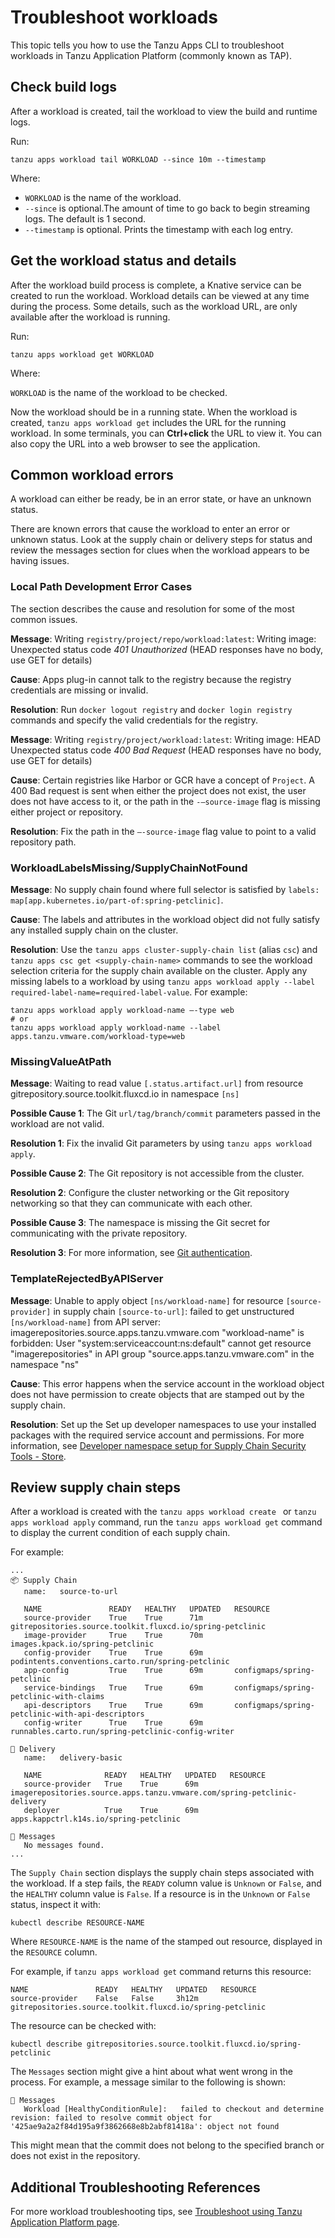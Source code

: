 # Troubleshoot workloads

This topic tells you how to use the Tanzu Apps CLI to troubleshoot workloads in Tanzu Application Platform (commonly known as TAP).
## <a id="check-build-logs"></a> Check build logs

After a workload is created, tail the workload to view the build and runtime logs.

Run:

```console
tanzu apps workload tail WORKLOAD --since 10m --timestamp
 ```

Where:

- `WORKLOAD` is the name of the workload.
- `--since` is optional.The amount of time to go back to begin streaming logs. The default is 1 second.
- `--timestamp` is optional. Prints the timestamp with each log entry.

## <a id="workload-status"></a> Get the workload status and details

After the workload build process is complete, a Knative service can be created to run the workload.
Workload details can be viewed at any time during the process. Some details, such as the workload
URL, are only available after the workload is running.

Run:

```console
tanzu apps workload get WORKLOAD
```

Where:

`WORKLOAD` is the name of the workload to be checked.

Now the workload should be in a running state. When the workload is created, `tanzu apps workload get`
includes the URL for the running workload. In some terminals, you can **Ctrl+click** the URL to
view it. You can also copy the URL into a web browser to see the application.

## <a id="common-workload-errors"></a> Common workload errors

A workload can either be ready, be in an error state, or have an unknown status.

There are known errors that cause the workload to enter an error or unknown status.
Look at the supply chain or delivery steps for status and review the messages section for clues when
the workload appears to be having issues.

### Local Path Development Error Cases

The section describes the cause and resolution for some of the most common issues.

**Message**: Writing `registry/project/repo/workload:latest`: Writing image: Unexpected status code
  *401 Unauthorized* (HEAD responses have no body, use GET for details)

**Cause**: Apps plug-in cannot talk to the registry because the registry credentials are missing
or invalid.

**Resolution**: Run  `docker logout registry` and `docker login registry` commands and specify 
the valid credentials for the registry.

**Message**: Writing `registry/project/workload:latest`: Writing image: HEAD Unexpected status code
*400 Bad Request* (HEAD responses have no body, use GET for details)

**Cause**: Certain registries like Harbor or GCR have a concept of `Project`. A 400 Bad request 
is sent when either the project does not exist, the user does not have access to it, or the path
in the `-—source-image` flag is missing either project or repository.

**Resolution**: Fix the path in the `—-source-image` flag value to point to a valid repository path.

### WorkloadLabelsMissing/SupplyChainNotFound

**Message**: No supply chain found where full selector is satisfied by `labels: map[app.kubernetes.io/part-of:spring-petclinic]`.

**Cause**: The labels and attributes in the workload object did not fully satisfy any installed supply
chain on the cluster.

**Resolution**: Use the `tanzu apps cluster-supply-chain list` (alias `csc`) and
`tanzu apps csc get <supply-chain-name>` commands to see the workload selection criteria for the
supply chain available on the cluster. Apply any missing labels to a workload by using
`tanzu apps workload apply --label required-label-name=required-label-value`. For example:

```console
tanzu apps workload apply workload-name —-type web
# or
tanzu apps workload apply workload-name --label apps.tanzu.vmware.com/workload-type=web
```

### MissingValueAtPath

**Message**: Waiting to read value `[.status.artifact.url]` from resource
gitrepository.source.toolkit.fluxcd.io  in namespace `[ns]`

**Possible Cause 1**: The Git `url/tag/branch/commit` parameters passed in the workload are not valid.

**Resolution 1**: Fix the invalid Git parameters by using `tanzu apps workload apply`.

**Possible Cause 2**: The Git repository is not accessible from the cluster.

**Resolution 2**: Configure the cluster networking or the Git repository networking so that they can
communicate with each other.

**Possible Cause 3**: The namespace is missing the Git secret for communicating with the private repository.

**Resolution 3**: For more information, see [Git authentication](../../../scc/git-auth.hbs.md).

### TemplateRejectedByAPIServer

**Message**: Unable to apply object `[ns/workload-name]` for resource `[source-provider]` in supply
chain `[source-to-url]`: failed to get unstructured `[ns/workload-name]` from API server:
imagerepositories.source.apps.tanzu.vmware.com "workload-name" is forbidden:
User "system:serviceaccount:ns:default" cannot get resource "imagerepositories" in API group
"source.apps.tanzu.vmware.com" in the namespace "ns"

**Cause**: This error happens when the service account in the workload object does not have permission
to create objects that are stamped out by the supply chain.

**Resolution**: Set up the
Set up developer namespaces to use your installed packages with the required service account and permissions. For more information, see [Developer namespace setup for Supply Chain Security Tools - Store](../../../scst-store/developer-namespace-setup.hbs.md).

## <a id="steps-failure"></a> Review supply chain steps

After a workload is created with the `tanzu apps workload create ` or `tanzu apps workload apply`
command, run the `tanzu apps workload get` command to display the current condition of each supply chain.

For example:

```console
...
📦 Supply Chain
   name:   source-to-url

   NAME               READY   HEALTHY   UPDATED   RESOURCE
   source-provider    True    True      71m       gitrepositories.source.toolkit.fluxcd.io/spring-petclinic
   image-provider     True    True      70m       images.kpack.io/spring-petclinic
   config-provider    True    True      69m       podintents.conventions.carto.run/spring-petclinic
   app-config         True    True      69m       configmaps/spring-petclinic
   service-bindings   True    True      69m       configmaps/spring-petclinic-with-claims
   api-descriptors    True    True      69m       configmaps/spring-petclinic-with-api-descriptors
   config-writer      True    True      69m       runnables.carto.run/spring-petclinic-config-writer

🚚 Delivery
   name:   delivery-basic

   NAME              READY   HEALTHY   UPDATED   RESOURCE
   source-provider   True    True      69m       imagerepositories.source.apps.tanzu.vmware.com/spring-petclinic-delivery
   deployer          True    True      69m       apps.kappctrl.k14s.io/spring-petclinic

💬 Messages
   No messages found.
...
```

The `Supply Chain` section displays the supply chain steps associated with the workload.
If a step fails, the `READY` column value is `Unknown` or `False`, and
the `HEALTHY` column value is `False`. If a resource is in the `Unknown` or `False` status,
inspect it with:

```console
kubectl describe RESOURCE-NAME
```

Where `RESOURCE-NAME` is the name of the stamped out resource, displayed in the `RESOURCE` column.

For example, if `tanzu apps workload get` command returns this resource:

```console
NAME               READY   HEALTHY   UPDATED   RESOURCE
source-provider    False   False     3h12m     gitrepositories.source.toolkit.fluxcd.io/spring-petclinic
```

The resource can be checked with:

```console
kubectl describe gitrepositories.source.toolkit.fluxcd.io/spring-petclinic
```

The `Messages` section might give a hint about what went wrong in the process.
For example, a message similar to the following is shown:

```console
💬 Messages
   Workload [HealthyConditionRule]:   failed to checkout and determine revision: failed to resolve commit object for '425ae9a2a2f84d195a9f3862668e8b2abf81418a': object not found
```

This might mean that the commit does not belong to the specified branch or does not exist in the repository.

## <a id="additional-tsg"></a>Additional Troubleshooting References

For more workload troubleshooting tips, see [Troubleshoot using Tanzu Application Platform page](../../../troubleshooting-tap/troubleshoot-using-tap.hbs.md).
